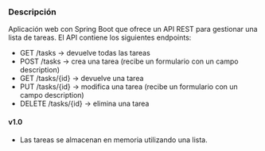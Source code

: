 ### Descripción

Aplicación web con Spring Boot que ofrece un API REST para gestionar una lista de tareas. El API contiene los siguientes endpoints:

- GET /tasks -> devuelve todas las tareas
- POST /tasks -> crea una tarea (recibe un formulario con un campo description)
- GET /tasks/{id} -> devuelve una tarea
- PUT /tasks/{id} -> modifica una tarea (recibe un formulario con un campo description)
- DELETE /tasks/{id} -> elimina una tarea

#### v1.0
- Las tareas se almacenan en memoria utilizando una lista.
